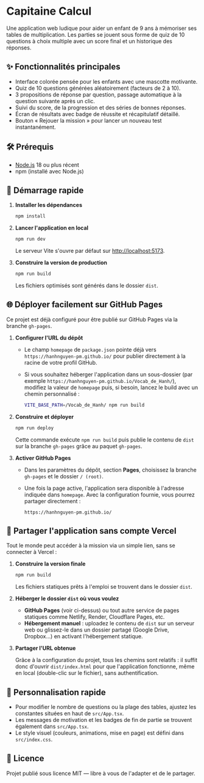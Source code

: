 # Capitaine Calcul

Une application web ludique pour aider un enfant de 9 ans à mémoriser ses tables de multiplication. Les parties se jouent sous
forme de quiz de 10 questions à choix multiple avec un score final et un historique des réponses.

## ✨ Fonctionnalités principales

- Interface colorée pensée pour les enfants avec une mascotte motivante.
- Quiz de 10 questions générées aléatoirement (facteurs de 2 à 10).
- 3 propositions de réponse par question, passage automatique à la question suivante après un clic.
- Suivi du score, de la progression et des séries de bonnes réponses.
- Écran de résultats avec badge de réussite et récapitulatif détaillé.
- Bouton « Rejouer la mission » pour lancer un nouveau test instantanément.

## 🛠️ Prérequis

- [Node.js](https://nodejs.org/) 18 ou plus récent
- npm (installé avec Node.js)

## 🚀 Démarrage rapide

1. **Installer les dépendances**

   ```bash
   npm install
   ```

2. **Lancer l'application en local**

   ```bash
   npm run dev
   ```

   Le serveur Vite s'ouvre par défaut sur [http://localhost:5173](http://localhost:5173).

3. **Construire la version de production**

   ```bash
   npm run build
   ```

   Les fichiers optimisés sont générés dans le dossier `dist`.

## 🌐 Déployer facilement sur GitHub Pages

Ce projet est déjà configuré pour être publié sur GitHub Pages via la branche `gh-pages`.

1. **Configurer l'URL du dépôt**
   - Le champ `homepage` de `package.json` pointe déjà vers `https://hanhnguyen-pm.github.io/` pour publier directement à la racine de votre profil GitHub.
   - Si vous souhaitez héberger l'application dans un sous-dossier (par exemple `https://hanhnguyen-pm.github.io/Vocab_de_Hanh/`), modifiez la valeur de `homepage` puis, si besoin, lancez le build avec un chemin personnalisé :

     ```bash
     VITE_BASE_PATH=/Vocab_de_Hanh/ npm run build
     ```

2. **Construire et déployer**

   ```bash
   npm run deploy
   ```

   Cette commande exécute `npm run build` puis publie le contenu de `dist` sur la branche `gh-pages` grâce au paquet `gh-pages`.

3. **Activer GitHub Pages**
   - Dans les paramètres du dépôt, section **Pages**, choisissez la branche `gh-pages` et le dossier `/ (root)`.
   - Une fois la page active, l'application sera disponible à l'adresse indiquée dans `homepage`. Avec la configuration fournie, vous pourrez partager directement :

     ```text
     https://hanhnguyen-pm.github.io/
     ```

## 🔗 Partager l'application sans compte Vercel

Tout le monde peut accéder à la mission via un simple lien, sans se connecter à Vercel :

1. **Construire la version finale**

   ```bash
   npm run build
   ```

   Les fichiers statiques prêts à l'emploi se trouvent dans le dossier `dist`.

2. **Héberger le dossier `dist` où vous voulez**
   - **GitHub Pages** (voir ci-dessus) ou tout autre service de pages statiques comme Netlify, Render, Cloudflare Pages, etc.
   - **Hébergement manuel** : uploadez le contenu de `dist` sur un serveur web ou glissez-le dans un dossier partagé (Google Drive, Dropbox…) en activant l'hébergement statique.

3. **Partager l'URL obtenue**

   Grâce à la configuration du projet, tous les chemins sont relatifs : il suffit donc d'ouvrir `dist/index.html` pour que l'application fonctionne, même en local (double-clic sur le fichier), sans authentification.

## 🔧 Personnalisation rapide

- Pour modifier le nombre de questions ou la plage des tables, ajustez les constantes situées en haut de `src/App.tsx`.
- Les messages de motivation et les badges de fin de partie se trouvent également dans `src/App.tsx`.
- Le style visuel (couleurs, animations, mise en page) est défini dans `src/index.css`.

## 📄 Licence

Projet publié sous licence MIT — libre à vous de l'adapter et de le partager.
